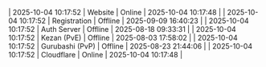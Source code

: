 | 2025-10-04 10:17:52 | Website | Online | 2025-10-04 10:17:48 |
| 2025-10-04 10:17:52 | Registration | Offline | 2025-09-09 16:40:23 |
| 2025-10-04 10:17:52 | Auth Server | Offline | 2025-08-18 09:33:31 |
| 2025-10-04 10:17:52 | Kezan (PvE) | Offline | 2025-08-03 17:58:02 |
| 2025-10-04 10:17:52 | Gurubashi (PvP) | Offline | 2025-08-23 21:44:06 |
| 2025-10-04 10:17:52 | Cloudflare | Online | 2025-10-04 10:17:48 |
